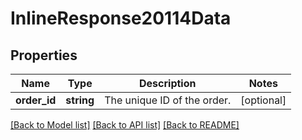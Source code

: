 # InlineResponse20114Data

## Properties
Name | Type | Description | Notes
------------ | ------------- | ------------- | -------------
**order_id** | **string** | The unique ID of the order. | [optional] 

[[Back to Model list]](../../README.md#documentation-for-models) [[Back to API list]](../../README.md#documentation-for-api-endpoints) [[Back to README]](../../README.md)


